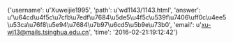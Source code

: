 {'username': u'Xuweijie1995', 'path': u'wd1143/1143.html', 'answer': u'\u64cd\u4f5c\u7cfb\u7edf\u7684\u5de5\u4f5c\u539f\u7406\uff0c\u4ee5\u53ca\u76f8\u5e94\u7684\u7b97\u6cd5\u5b9e\u73b0', 'email': u'xu-wj13@mails.tsinghua.edu.cn', 'time': '2016-02-21:19:12:42'}